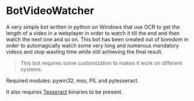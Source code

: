 # BotVideoWatcher
A very simple bot written in python on Windows that use OCR to get the length of a video in a webplayer in order to watch it till the end and then watch the next one and so on.
This bot has been created out of boredom in order to automagically watch some very long and numerous mandatory videos and stop wasting time while still achieving the final result.

> This bot requires some customization to makes it work on different systems.

Required modules: pywin32, mss, PIL and pytesseract.

It also requires [Tesseract](https://github.com/tesseract-ocr/tesseract) binaries to be present.
